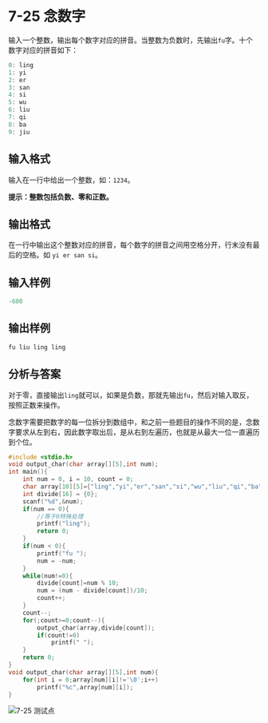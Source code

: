 # 7-25 念数字

输入一个整数，输出每个数字对应的拼音。当整数为负数时，先输出`fu`字。十个数字对应的拼音如下：

```c
0: ling
1: yi
2: er
3: san
4: si
5: wu
6: liu
7: qi
8: ba
9: jiu
```

## 输入格式

输入在一行中给出一个整数，如：`1234`。

**提示：整数包括负数、零和正数。**

## 输出格式

在一行中输出这个整数对应的拼音，每个数字的拼音之间用空格分开，行末没有最后的空格。如
`yi er san si`。

## 输入样例

```c
-600
```

## 输出样例

```c
fu liu ling ling
```

## 分析与答案

对于零，直接输出`ling`就可以，如果是负数，那就先输出`fu`，然后对输入取反，按照正数来操作。

念数字需要把数字的每一位拆分到数组中，和之前一些题目的操作不同的是，念数字要求从左到右，因此数字取出后，是从右到左遍历，也就是从最大一位一直遍历到个位。

```c
#include <stdio.h>
void output_char(char array[][5],int num);
int main(){
    int num = 0, i = 10, count = 0;
    char array[10][5]={"ling","yi","er","san","si","wu","liu","qi","ba","jiu"};
    int divide[16] = {0};
    scanf("%d",&num);
    if(num == 0){
        //等于0特殊处理
        printf("ling");
        return 0;
    }
    if(num < 0){
        printf("fu ");
        num = -num;
    }
    while(num!=0){
        divide[count]=num % 10;
        num = (num - divide[count])/10;
        count++;
    }
    count--;
    for(;count>=0;count--){
        output_char(array,divide[count]);
        if(count!=0)
            printf(" ");
    }
    return 0;
}
void output_char(char array[][5],int num){
    for(int i = 0;array[num][i]!='\0';i++)
        printf("%c",array[num][i]);
}
```

![7-25 测试点](https://picb.waku.icu/picb/2024/05/13/202405132109623.png)